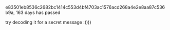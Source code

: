 e83501eb8536c2682bc1414c553d4bf4703ac1576acd268a4e2e8aa87c536b9a, 163 days has passed 



try decoding it for a secret message :))))
